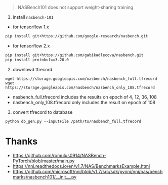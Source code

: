 > NASBench101 does not support weight-sharing training

1. install `nasbench-101`

- for tensorflow 1.x
```bash
pip install git+https://github.com/google-research/nasbench.git
```

- for tensorflow 2.x
```bash
pip install git+https://github.com/gabikadlecova/nasbench.git
pip install protobuf==3.20.0
```

2. downlowd tfrecord

```
wget https://storage.googleapis.com/nasbench/nasbench_full.tfrecord
wget https://storage.googleapis.com/nasbench/nasbench_only_108.tfrecord
```

- nasbench_full.tfrecord includes the results on epoch of 4, 12, 36, 108
- nasbench_only_108.tfrecord only includes the result on epoch of 108

3. convert tfrecord to database

```
python db_gen.py --inputFile /path/to/nasbench_full.tfrecord
```

# Thanks
- https://github.com/romulus0914/NASBench-PyTorch/blob/master/main.py
- https://nni.readthedocs.io/en/v1.7/NAS/BenchmarksExample.html
- https://github.com/microsoft/nni/blob/v1.7/src/sdk/pynni/nni/nas/benchmarks/nasbench101/__init__.py